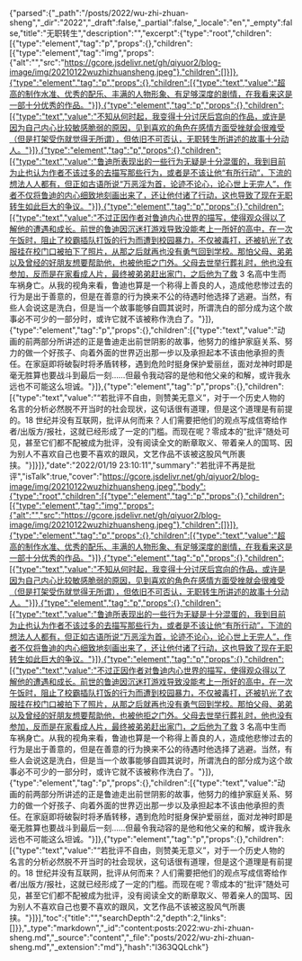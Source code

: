 {"parsed":{"_path":"/posts/2022/wu-zhi-zhuan-sheng","_dir":"2022","_draft":false,"_partial":false,"_locale":"en","_empty":false,"title":"无职转生","description":"","excerpt":{"type":"root","children":[{"type":"element","tag":"p","props":{},"children":[{"type":"element","tag":"img","props":{"alt":"","src":"https://gcore.jsdelivr.net/gh/qiyuor2/blog-image/img/20210122wuzhizhuansheng.jpeg"},"children":[]}]},{"type":"element","tag":"p","props":{},"children":[{"type":"text","value":"超高的制作水准、优秀的配乐、丰满的人物形象、有足够深度的剧情，在我看来这是一部十分优秀的作品。"}]},{"type":"element","tag":"p","props":{},"children":[{"type":"text","value":"不知从何时起，我变得十分讨厌后宫向的作品，或许是因为自己内心比较敏感脆弱的原因，见到喜欢的角色在感情方面受挫就会很难受（但是打架受伤就觉得无所谓），但依旧不可否认，无职转生所讲述的故事十分动人。"}]},{"type":"element","tag":"p","props":{},"children":[{"type":"text","value":"鲁迪所表现出的一些行为无疑是十分混蛋的，我到目前为止也认为作者不该过多的去描写那些行为，或者是不该让他“有所行动”，下流的想法人人都有，但正如古语所说“万恶淫为首，论迹不论心，论心世上无完人”，作者不仅将鲁迪的内心细致地刻画出来了，还让他付诸了行动，这也导致了现在无职转生如此巨大的争议。"}]},{"type":"element","tag":"p","props":{},"children":[{"type":"text","value":"不过正因作者对鲁迪内心世界的描写，使得观众得以了解他的遭遇和成长。前世的鲁迪因沉迷打游戏导致没能考上一所好的高中，在一次午饭时，阻止了校霸插队打饭的行为而遭到校园暴力，不仅被毒打，还被扒光了衣服挂在校门口被拍下了照片，从那之后就再也没有勇气回到学校。那怕父母、弟弟以及曾经的好朋友想要帮助他，也被他拒之门外。父母去世举行葬礼时，他也没有参加，反而是在家看成人片，最终被弟弟赶出家门，之后他为了救 3 名高中生而车祸身亡。从我的视角来看，鲁迪也算是一个称得上善良的人，造成他悲惨过去的行为是出于善意的，但是在善意的行为换来不公的待遇时他选择了逃避。当然，有些人会说这是洗白，但是当一个故事能够自圆其说时，所谓洗白的部分成为这个故事必不可少的一部分时，或许它就不该被称作洗白了。"}]},{"type":"element","tag":"p","props":{},"children":[{"type":"text","value":"动画的前两部分所讲述的正是鲁迪走出前世阴影的故事，他努力的维护家庭关系、努力的做一个好孩子、向着外面的世界迈出那一步以及承担起本不该由他承担的责任。在家庭即将破裂时将矛盾转移，遇到危险时挺身保护爱丽丝，面对龙神时即是毫无胜算也要战斗到最后一刻……但最令我动容的是他和他父亲的和解，或许我永远也不可能这么坦诚。"}]},{"type":"element","tag":"p","props":{},"children":[{"type":"text","value":"“若批评不自由，则赞美无意义”，对于一个历史人物的名言的分析必然脱不开当时的社会现状，这句话很有道理，但是这个道理是有前提的。18 世纪并没有互联网，批评从何而来？人们需要把他们的观点写成信寄给作者/出版方/报社，这就已经形成了一定的门槛。而现在呢？零成本的“批评”随处可见，甚至它们都不配被成为批评，没有阅读全文的断章取义、带着亲人的国骂、因为别人不喜欢自己也要不喜欢的跟风，文艺作品不该被这股风气所裹挟。"}]}]},"date":"2022/01/19 23:10:11","summary":"若批评不再是批评","isTalk":true,"cover":"https://gcore.jsdelivr.net/gh/qiyuor2/blog-image/img/20210122wuzhizhuansheng.jpeg","body":{"type":"root","children":[{"type":"element","tag":"p","props":{},"children":[{"type":"element","tag":"img","props":{"alt":"","src":"https://gcore.jsdelivr.net/gh/qiyuor2/blog-image/img/20210122wuzhizhuansheng.jpeg"},"children":[]}]},{"type":"element","tag":"p","props":{},"children":[{"type":"text","value":"超高的制作水准、优秀的配乐、丰满的人物形象、有足够深度的剧情，在我看来这是一部十分优秀的作品。"}]},{"type":"element","tag":"p","props":{},"children":[{"type":"text","value":"不知从何时起，我变得十分讨厌后宫向的作品，或许是因为自己内心比较敏感脆弱的原因，见到喜欢的角色在感情方面受挫就会很难受（但是打架受伤就觉得无所谓），但依旧不可否认，无职转生所讲述的故事十分动人。"}]},{"type":"element","tag":"p","props":{},"children":[{"type":"text","value":"鲁迪所表现出的一些行为无疑是十分混蛋的，我到目前为止也认为作者不该过多的去描写那些行为，或者是不该让他“有所行动”，下流的想法人人都有，但正如古语所说“万恶淫为首，论迹不论心，论心世上无完人”，作者不仅将鲁迪的内心细致地刻画出来了，还让他付诸了行动，这也导致了现在无职转生如此巨大的争议。"}]},{"type":"element","tag":"p","props":{},"children":[{"type":"text","value":"不过正因作者对鲁迪内心世界的描写，使得观众得以了解他的遭遇和成长。前世的鲁迪因沉迷打游戏导致没能考上一所好的高中，在一次午饭时，阻止了校霸插队打饭的行为而遭到校园暴力，不仅被毒打，还被扒光了衣服挂在校门口被拍下了照片，从那之后就再也没有勇气回到学校。那怕父母、弟弟以及曾经的好朋友想要帮助他，也被他拒之门外。父母去世举行葬礼时，他也没有参加，反而是在家看成人片，最终被弟弟赶出家门，之后他为了救 3 名高中生而车祸身亡。从我的视角来看，鲁迪也算是一个称得上善良的人，造成他悲惨过去的行为是出于善意的，但是在善意的行为换来不公的待遇时他选择了逃避。当然，有些人会说这是洗白，但是当一个故事能够自圆其说时，所谓洗白的部分成为这个故事必不可少的一部分时，或许它就不该被称作洗白了。"}]},{"type":"element","tag":"p","props":{},"children":[{"type":"text","value":"动画的前两部分所讲述的正是鲁迪走出前世阴影的故事，他努力的维护家庭关系、努力的做一个好孩子、向着外面的世界迈出那一步以及承担起本不该由他承担的责任。在家庭即将破裂时将矛盾转移，遇到危险时挺身保护爱丽丝，面对龙神时即是毫无胜算也要战斗到最后一刻……但最令我动容的是他和他父亲的和解，或许我永远也不可能这么坦诚。"}]},{"type":"element","tag":"p","props":{},"children":[{"type":"text","value":"“若批评不自由，则赞美无意义”，对于一个历史人物的名言的分析必然脱不开当时的社会现状，这句话很有道理，但是这个道理是有前提的。18 世纪并没有互联网，批评从何而来？人们需要把他们的观点写成信寄给作者/出版方/报社，这就已经形成了一定的门槛。而现在呢？零成本的“批评”随处可见，甚至它们都不配被成为批评，没有阅读全文的断章取义、带着亲人的国骂、因为别人不喜欢自己也要不喜欢的跟风，文艺作品不该被这股风气所裹挟。"}]}],"toc":{"title":"","searchDepth":2,"depth":2,"links":[]}},"_type":"markdown","_id":"content:posts:2022:wu-zhi-zhuan-sheng.md","_source":"content","_file":"posts/2022/wu-zhi-zhuan-sheng.md","_extension":"md"},"hash":"l363QQLchk"}